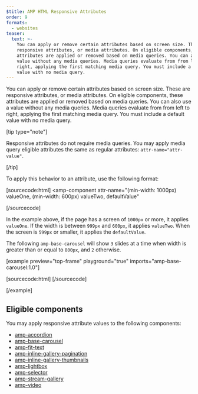 ```yaml
---
$title: AMP HTML Responsive Attributes
order: 9
formats:
  - websites
teaser:
  text: >-
    You can apply or remove certain attributes based on screen size. These are
    responsive attributes, or media attributes. On eligible components, these
    attributes are applied or removed based on media queries. You can also use a
    value without any media queries. Media queries evaluate from from left to
    right, applying the first matching media query. You must include a default
    value with no media query.
---
```


<!--
This file is imported from https://github.com/ampproject/amphtml/blob/main/docs/spec/amp-html-responsive-attributes.md.
Please do not change this file.
If you have found a bug or an issue please
have a look and request a pull request there.
-->

<!---
Copyright 2021 The AMP HTML Authors. All Rights Reserved.

Licensed under the Apache License, Version 2.0 (the "License");
you may not use this file except in compliance with the License.
You may obtain a copy of the License at

      http://www.apache.org/licenses/LICENSE-2.0

Unless required by applicable law or agreed to in writing, software
distributed under the License is distributed on an "AS-IS" BASIS,
WITHOUT WARRANTIES OR CONDITIONS OF ANY KIND, either express or implied.
See the License for the specific language governing permissions and
limitations under the License.
-->



You can apply or remove certain attributes based on screen size. These are responsive attributes, or media attributes. On eligible components, these attributes are applied or removed based on media queries. You can also use a value without any media queries. Media queries evaluate from from left to right, applying the first matching media query. You must include a default value with no media query.

[tip type="note"]

Responsive attributes do not require media queries. You may apply media query eligible attributes the same as regular attributes: `attr-name="attr-value"`.

[/tip]

To apply this behavior to an attribute, use the following format:

[sourcecode:html]
<amp-component
  attr-name="(min-width: 1000px) valueOne, (min-width: 600px) valueTwo, defaultValue"
></amp-component>
[/sourcecode]

In the example above, if the page has a screen of `1000px` or more, it applies `valueOne`. If the width is between `999px` and `600px`, it applies `valueTwo`. When the screen is `599px` or smaller, it applies the `defaultValue`.

The following `amp-base-carousel` will show `3` slides at a time when width is greater than or equal to `800px`, and `2` otherwise.

[example preview="top-frame" playground="true" imports="amp-base-carousel:1.0"]

[sourcecode:html]
<amp-base-carousel
    width="900" height="200"
    layout="responsive"
    visible-count="(min-width: 800px) 3, 2">
  <amp-img src="./img/redgradient.png" layout="flex-item"></amp-img>
  <amp-img src="./img/greengradient.png" layout="flex-item"></amp-img>
  <amp-img src="./img/bluegradient.png" layout="flex-item"></amp-img>
  <amp-img src="./img/orangegradient.png" layout="flex-item"></amp-img>
  <amp-img src="./img/tealgradient.png" layout="flex-item"></amp-img>
  <amp-img src="./img/lemonyellowgradient.png" layout="flex-item"></amp-img>
  <amp-img src="./img/lilacgradient.png" layout="flex-item"></amp-img>
</amp-base-carousel>
[/sourcecode]

[/example]

## Eligible components <a name="eligible-components"></a>

You may apply responsive attribute values to the following components:

-   [amp-accordion](https://github.com/ampproject/amphtml/blob/main/docs/spec/./../extensions/amp-accordion/amp-accordion.md#animate)
-   [amp-base-carousel](https://github.com/ampproject/amphtml/blob/main/docs/spec/./../extensions/amp-base-carousel/amp-base-carousel.md#media-queries)
-   [amp-fit-text](https://github.com/ampproject/amphtml/blob/main/docs/spec/./../extensions/amp-fit-text/amp-fit-text.md#media-queries)
-   [amp-inline-gallery-pagination](https://github.com/ampproject/amphtml/blob/main/docs/spec/./../extensions/amp-inline-gallery/amp-inline-gallery.md#include-pagination-indicators)
-   [amp-inline-gallery-thumbnails](https://github.com/ampproject/amphtml/blob/main/docs/spec/./../extensions/amp-inline-gallery/amp-inline-gallery.md#include-pagination-thumbnails)
-   [amp-lightbox](https://github.com/ampproject/amphtml/blob/main/docs/spec/./../extensions/amp-lightbox/amp-lightbox.md#animation)
-   [amp-selector](https://github.com/ampproject/amphtml/blob/main/docs/spec/./../extensions/amp-selector/amp-selector.md#keyboard-select-mode)
-   [amp-stream-gallery](https://github.com/ampproject/amphtml/blob/main/docs/spec/./../extensions/amp-stream-gallery/amp-stream-gallery.md#media-queries)
-   [amp-video](https://github.com/ampproject/amphtml/blob/main/docs/spec/./../extensions/amp-video/amp-video.md#rotate-to-fullscreen)